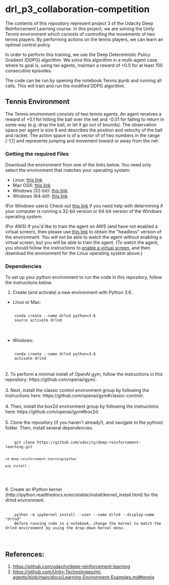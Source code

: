 # drl_p3_collaboration-competition

The contents of this repository represent project 3 of the Udacity Deep Reinforcement Learning course. In this project, we are solving the Unity Tennis environment which consists of controlling the movements of two tennis players. By performing actions on the tennis players, we can learn an optimal control policy.

In order to perform this training, we use the Deep Deterministic Policy Gradient (DDPG) algorithm. We solve this algorithm in a multi-agent case, where to goal is, using twi agents, maintain a reward of +0.5 for at least 100 consecutive episodes.

The code can be run by opening the notebook Tennis.ipynb and running all cells. This will train and run the modified DDPG algorithm.
 
## Tennis Environment

The Tennis environment consists of two tennis agents. An agent receives a reward of +0.1 fot hitting the ball over the net and -0.01 for failing to return in some way (e.g. drop the ball, or let it go out of bounds). The observation space per agent is size 8 and describes the position and velocity of the ball and racket. The action space is of a vector of of two numbers in the range [-1,1] and represents jumping and movement toward or away from the net. 

### Getting the required Files

Download the environment from one of the links below. You need only select the environment that matches your operating system:

* Linux: [this link](https://s3-us-west-1.amazonaws.com/udacity-drlnd/P3/Tennis/Tennis_Linux.zip)
* Mac OSX: [this link](https://s3-us-west-1.amazonaws.com/udacity-drlnd/P3/Tennis/Tennis.app.zip)
* Windows (32-bit): [this link](https://s3-us-west-1.amazonaws.com/udacity-drlnd/P3/Tennis/Tennis_Windows_x86.zip)
* Windows (64-bit): [this link](https://s3-us-west-1.amazonaws.com/udacity-drlnd/P3/Tennis/Tennis_Windows_x86_64.zip)

(For Windows users) Check out [this link](https://support.microsoft.com/en-us/help/827218/how-to-determine-whether-a-computer-is-running-a-32-bit-version-or-64) if you need help with determining if your computer is running a 32-bit version or 64-bit version of the Windows operating system.

(For AWS) If you'd like to train the agent on AWS (and have not enabled a virtual screen), then please use [this link](https://s3-us-west-1.amazonaws.com/udacity-drlnd/P2/Reacher/Reacher_Linux_NoVis.zip) to obtain the "headless" version of the environment. You will not be able to watch the agent without enabling a virtual screen, but you will be able to train the agent. (To watch the agent, you should follow the instructions to [enable a virtual screen](https://github.com/Unity-Technologies/ml-agents/blob/master/docs/Training-on-Amazon-Web-Service.md), and then download the environment for the Linux operating system above.)

### Dependencies

To set up your python environment to run the code in this repository, follow the instructions below.

1. Create (and activate) a new environment with Python 3.6.

  - Linux or Mac:

<code>
    conda create --name drlnd python=3.6
    source activate drlnd
</code> 
<br /><br />

  - Windows:
<code> 
    conda create --name drlnd python=3.6 
    activate drlnd
</code> <br />
<br />
2. To perform a minimal install of OpenAI gym, follow the instructions in this repository: https://github.com/openai/gym/.<br /><br />
3. Next, install the classic control environment group by following the instructions here: https://github.com/openai/gym#classic-control/.<br /><br />
4. Then, install the box2d environment group by following the instructions here: https://github.com/openai/gym#box2d.<br /><br />
5. Clone the repository (if you haven't already!), and navigate to the python/ folder. Then, install several dependencies.
<br /><br />
<code> 
    git clone https://github.com/udacity/deep-reinforcement-learning.git  
 
    cd deep-reinforcement-learning/python  
    
    pip install .  
</code> 
<br /><br />
6. Create an IPython kernel (http://ipython.readthedocs.io/en/stable/install/kernel_install.html) for the drlnd environment.
<br /><br />
<code> 
    python -m ipykernel install --user --name drlnd --display-name "drlnd"
    Before running code in a notebook, change the kernel to match the drlnd environment by using the drop-down Kernel menu.
</code>
<br /><br />


## References:
  1. https://github.com/udacity/deep-reinforcement-learning
  2. https://github.com/Unity-Technologies/ml-agents/blob/main/docs/Learning-Environment-Examples.md#tennis

